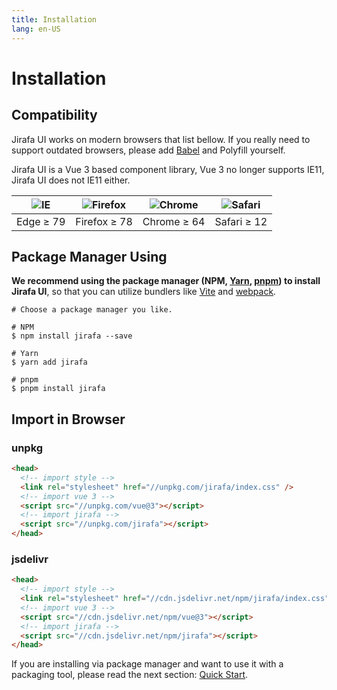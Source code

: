 ```yaml
---
title: Installation
lang: en-US
---
```


# Installation

## Compatibility

Jirafa UI works on modern browsers that list bellow. If you really need to support outdated browsers, please add [Babel](https://babeljs.io/) and Polyfill yourself.

Jirafa UI is a Vue 3 based component library, Vue 3 no longer supports IE11, Jirafa UI does not IE11 either.

| ![IE](https://cdn.jsdelivr.net/npm/@browser-logos/edge/edge_32x32.png) | ![Firefox](https://cdn.jsdelivr.net/npm/@browser-logos/firefox/firefox_32x32.png) | ![Chrome](https://cdn.jsdelivr.net/npm/@browser-logos/chrome/chrome_32x32.png) | ![Safari](https://cdn.jsdelivr.net/npm/@browser-logos/safari/safari_32x32.png) |
| :--------------------------------------------------------------------: | :-------------------------------------------------------------------------------: | :----------------------------------------------------------------------------: | :----------------------------------------------------------------------------: |
|                               Edge ≥ 79                                |                                   Firefox ≥ 78                                    |                                  Chrome ≥ 64                                   |                                  Safari ≥ 12                                   |

## Package Manager Using

**We recommend using the package manager (NPM, [Yarn](https://classic.yarnpkg.com/lang/en/), [pnpm](https://pnpm.io/)) to install Jirafa UI**,
so that you can utilize bundlers like [Vite](https://vitejs.dev) and
[webpack](https://webpack.js.org/).

```shell
# Choose a package manager you like.

# NPM
$ npm install jirafa --save

# Yarn
$ yarn add jirafa

# pnpm
$ pnpm install jirafa
```

## Import in Browser

### unpkg

```html
<head>
  <!-- import style -->
  <link rel="stylesheet" href="//unpkg.com/jirafa/index.css" />
  <!-- import vue 3 -->
  <script src="//unpkg.com/vue@3"></script>
  <!-- import jirafa -->
  <script src="//unpkg.com/jirafa"></script>
</head>
```

### jsdelivr

```html
<head>
  <!-- import style -->
  <link rel="stylesheet" href="//cdn.jsdelivr.net/npm/jirafa/index.css" />
  <!-- import vue 3 -->
  <script src="//cdn.jsdelivr.net/npm/vue@3"></script>
  <!-- import jirafa -->
  <script src="//cdn.jsdelivr.net/npm/jirafa"></script>
</head>
```

If you are installing via package manager and want to use it with a packaging tool, please read the next section: [Quick Start](/en-US/guide/quickstart).
